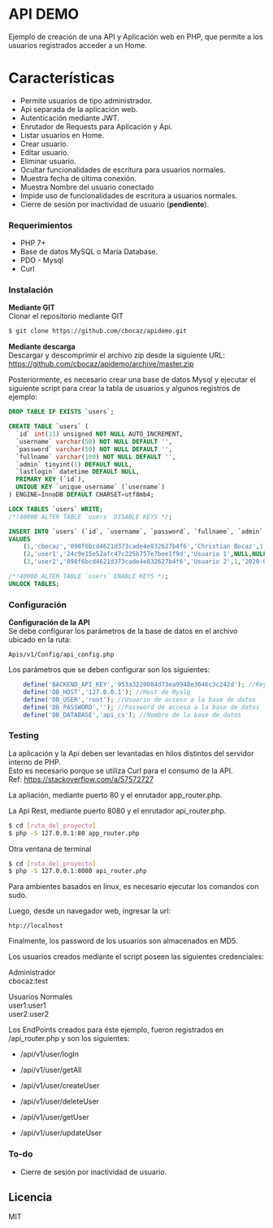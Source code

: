 # API DEMO


Ejemplo de creación de una API y Aplicación web en PHP, que permite a los usuarios registrados acceder a un Home.

# Características

  - Permite usuarios de tipo administrador.
  - Api separada de la aplicación web.
  - Autenticación mediante JWT.
  - Enrutador de Requests para Aplicación y Api.
  - Listar usuarios en Home.
  - Crear usuario.
  - Editar usuario.
  - Eliminar usuario.
  - Ocultar funcionalidades de escritura para usuarios normales.
  - Muestra fecha de última conexión.
  - Muestra Nombre del usuario conectado
  - Impide uso de funcionalidades de escritura a usuarios normales.
  - Cierre de sesión por inactividad de usuario (**pendiente**).

### Requerimientos
  - PHP 7+
  - Base de datos MySQL o María Database.
  - PDO - Mysql
  - Curl


### Instalación
**Mediante GIT**  
Clonar el repositorio mediante GIT
```sh
$ git clone https://github.com/cbocaz/apidemo.git
```
**Mediante descarga**  
Descargar y descomprimir el archivo zip desde la siguiente URL:
https://github.com/cbocaz/apidemo/archive/master.zip

Posteriormente, es necesario crear una base de datos Mysql y ejecutar el siguiente script para crear la tabla de usuarios y algunos registros de ejemplo:

```sql
DROP TABLE IF EXISTS `users`;

CREATE TABLE `users` (
  `id` int(11) unsigned NOT NULL AUTO_INCREMENT,
  `username` varchar(50) NOT NULL DEFAULT '',
  `password` varchar(50) NOT NULL DEFAULT '',
  `fullname` varchar(100) NOT NULL DEFAULT '',
  `admin` tinyint(1) DEFAULT NULL,
  `lastlogin` datetime DEFAULT NULL,
  PRIMARY KEY (`id`),
  UNIQUE KEY `unique_username` (`username`)
) ENGINE=InnoDB DEFAULT CHARSET=utf8mb4;

LOCK TABLES `users` WRITE;
/*!40000 ALTER TABLE `users` DISABLE KEYS */;

INSERT INTO `users` (`id`, `username`, `password`, `fullname`, `admin`, `lastlogin`)
VALUES
	(1,'cbocaz','098f6bcd4621d373cade4e832627b4f6','Christian Bocaz',1,'2020-08-21 08:32:28'),
	(2,'user1','24c9e15e52afc47c225b757e7bee1f9d','Usuario 1',NULL,NULL),
	(3,'user2','098f6bcd4621d373cade4e832627b4f6','Usuario 2',1,'2020-08-21 10:21:29');

/*!40000 ALTER TABLE `users` ENABLE KEYS */;
UNLOCK TABLES;

```
### Configuración
**Configuración de la API**  
Se debe configurar los parámetros de la base de datos en el archivo ubicado en la ruta:
```
Apis/v1/Config/api_config.php
```
Los parámetros que se deben configurar son los siguientes:
```php
    define('BACKEND_API_KEY','953a3220084d73ea9948e3046c3c242d'); //Key para otorgar acceso a la API
    define('DB_HOST','127.0.0.1'); //Host de Myslq
    define('DB_USER','root'); //Usuario de acceso a la base de datos
    define('DB_PASSWORD',''); //Password de acceso a la base de datos
    define('DB_DATABASE','api_cs'); //Nombre de la base de datos
```

### Testing

La aplicación y la Api deben ser levantadas en hilos distintos del servidor interno de PHP.  
Esto es necesario porque se utiliza Curl para el consumo de la API.  
Ref: https://stackoverflow.com/a/57572727

La apliación, mediante puerto 80 y el enrutador app_router.php.

La Api Rest, mediante puerto 8080 y el enrutador api_router.php.

```sh
$ cd [ruta_del_proyecto]
$ php -S 127.0.0.1:80 app_router.php
```
Otra ventana de terminal
```sh
$ cd [ruta_del_proyecto]
$ php -S 127.0.0.1:8080 api_router.php
```

Para ambientes basados en linux, es necesario ejecutar los comandos con sudo.

Luego, desde un navegador web, ingresar la url:
```
htp://localhost
```

Finalmente, los password de los usuarios son almacenados en MD5.

Los usuarios creados mediante el script poseen las siguientes credenciales:

Administrador  
cbocaz:test

Usuarios Normales  
user1:user1  
user2:user2

Los EndPoints creados para éste ejemplo, fueron registrados en /api_router.php y son los siguientes:  

- /api/v1/user/logIn

- /api/v1/user/getAll

- /api/v1/user/createUser

- /api/v1/user/deleteUser

- /api/v1/user/getUser

- /api/v1/user/updateUser


### To-do

 - Cierre de sesión por inactividad de usuario.


Licencia
----

MIT
